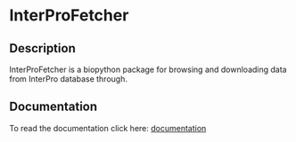 # InterProFetcher
## Description
InterProFetcher is a biopython package for browsing and downloading data from InterPro database through.

## Documentation
To read the documentation click here: [documentation](https://htmlpreview.github.io/?https://github.com/rmalinowska/InterProFetcher/blob/master/Bio/docs/_build/html/index.html ) 


